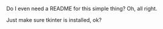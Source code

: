 Do I even need a README for this simple thing?
Oh, all right.

Just make sure tkinter is installed, ok?
